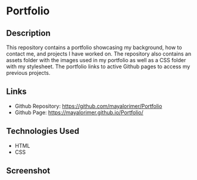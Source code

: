 # Portfolio

## Description
This repository contains a portfolio showcasing my background, how to contact me, and projects I have worked on. The repository also contains an assets folder with the images used in my portfolio as well as a CSS folder with my stylesheet. The portfolio links to active Github pages to access my previous projects. 

## Links
- Github Repository: https://github.com/mayalorimer/Portfolio
- Github Page: https://mayalorimer.github.io/Portfolio/

## Technologies Used
 - HTML
 - CSS

## Screenshot